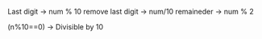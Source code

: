 Last digit -> num % 10
remove last digit -> num/10
remaineder -> num % 2

(n%10==0) -> Divisible by 10
